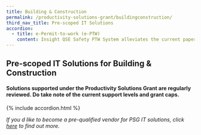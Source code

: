 ```yaml
---
title: Building & Construction
permalink: /productivity-solutions-grant/buildingconstruction/
third_nav_title: Pre-scoped IT Solutions
accordion:
  - title: e-Permit-to-work (e-PTW)
    content: Insight QSE Safety PTW System alleviates the current paper-based method of routing PTWs for approvals which is time-consuming and an administrative headache to store all paper-based PTWs properly for accountability and checks. The System will help to establish Control, Coordination and Communication for PTW applications among the participating stakeholders through both web and mobile application.<br/><br/><a href='/productivity-solutions-grant/detailedfiles/detailedfilesrow271' target='_blank' style='color:#037e8a'>InSight QSE - Insight QSE Safety PTW System (Starter)</a><br/><a href='/productivity-solutions-grant/detailedfiles/detailedfilesrow272' target='_blank' style='color:#037e8a'>InSight QSE - Insight QSE Safety PTW System (Premium)</a><br/><a href='/productivity-solutions-grant/detailedfiles/detailedfilesrow273' target='_blank' style='color:#037e8a'>InSight QSE - Insight QSE Safety PTW System (Enterprise)</a><br/><br/><br/>Hubble Safety Management System helps you manage and monitor the safety of your project sites in real-time. The software will streamline and digitise your Permit-to-Work (PTW) and track safety data for your work site in real time to enable the identification of urgent issues quickly. This will ensure construction sites remain safe and compliant at all times.<br/><br/><a href='/productivity-solutions-grant/detailedfiles/detailedfilesrow448' target='_blank' style='color:#037e8a'>Hubble Safety Management System - Package (Up to 1 Project)</a><br/><a href='/productivity-solutions-grant/detailedfiles/detailedfilesrow449' target='_blank' style='color:#037e8a'>Hubble Safety Management System - Package (Up to 2 Projects)</a><br/><a href='/productivity-solutions-grant/detailedfiles/detailedfilesrow450' target='_blank' style='color:#037e8a'>Hubble Safety Management System - Package (Up to 3 Projects)</a><br/><a href='/productivity-solutions-grant/detailedfiles/detailedfilesrow451' target='_blank' style='color:#037e8a'>Hubble Safety Management System - Package (Up to 4 Projects)</a><br/><a href='/productivity-solutions-grant/detailedfiles/detailedfilesrow452' target='_blank' style='color:#037e8a'>Hubble Safety Management System - Package (Up to 1 Project, 2 years)</a><br/>
---
```


## Pre-scoped IT Solutions for Building & Construction

#### Solutions supported under the Productivity Solutions Grant are regularly reviewed. Do take note of the current support levels and grant caps.

{% include accordion.html %}

*If you d like to become a pre-qualified vendor for PSG IT solutions, click <a target='_blank' href='https://www.imda.gov.sg/icmvendors' >here</a> to find out more.*

